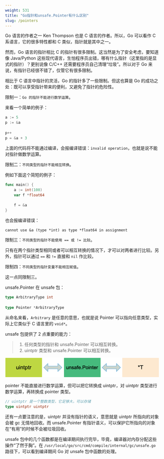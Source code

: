 ```yaml
---
weight: 531
title: "Go指针和unsafe.Pointer有什么区别"
slug: /pointers
---
```


Go 语言的作者之一 Ken Thompson 也是 C 语言的作者。所以，Go 可以看作 C 系语言，它的很多特性都和 C 类似，指针就是其中之一。

然而，Go 语言的指针相比 C 的指针有很多限制。这当然是为了安全考虑，要知道像 Java/Python 这些现代语言，生怕程序员出错，哪有什么指针（这里指的是显式的指针）？更别说像 C/C++ 还需要程序员自己清理“垃圾”。所以对于 Go 来说，有指针已经很不错了，仅管它有很多限制。

相比于 C 语言中指针的灵活，Go 的指针多了一些限制。但这也算是 Go 的成功之处：既可以享受指针带来的便利，又避免了指针的危险性。

限制一：`Go 的指针不能进行数学运算`。

来看一个简单的例子：

```go
a := 5
p := &a

p++
p = &a + 3
```

上面的代码将不能通过编译，会报编译错误：`invalid operation`，也就是说不能对指针做数学运算。

限制二：`不同类型的指针不能相互转换`。

例如下面这个简短的例子：

```go
func main() {
	a := int(100)
	var f *float64
	
	f = &a
}
```

也会报编译错误：

```shell
cannot use &a (type *int) as type *float64 in assignment
```

限制三：`不同类型的指针不能使用 == 或 != 比较`。

只有在两个指针类型相同或者可以相互转换的情况下，才可以对两者进行比较。另外，指针可以通过 `==` 和 `!=` 直接和 `nil` 作比较。

限制四：`不同类型的指针变量不能相互赋值`。

这一点同限制三。

unsafe.Pointer 在 unsafe 包：

```go
type ArbitraryType int

type Pointer *ArbitraryType
```

从命名来看，`Arbitrary` 是任意的意思，也就是说 Pointer 可以指向任意类型，实际上它类似于 C 语言里的 `void*`。

unsafe 包提供了 2 点重要的能力：

> 1. 任何类型的指针和 unsafe.Pointer 可以相互转换。
> 2. uintptr 类型和 unsafe.Pointer 可以相互转换。

![type pointer uintptr](./assets/0.png)

pointer 不能直接进行数学运算，但可以把它转换成 uintptr，对 uintptr 类型进行数学运算，再转换成 pointer 类型。

```go
// uintptr 是一个整数类型，它足够大，可以存储
type uintptr uintptr
```

还有一点要注意的是，uintptr 并没有指针的语义，意思就是 uintptr 所指向的对象会被 gc 无情地回收。而 unsafe.Pointer 有指针语义，可以保护它所指向的对象在“有用”的时候不会被垃圾回收。

unsafe 包中的几个函数都是在编译期间执行完毕，毕竟，编译器对内存分配这些操作“了然于胸”。在 `/usr/local/go/src/cmd/compile/internal/gc/unsafe.go` 路径下，可以看到编译期间 Go 对 unsafe 包中函数的处理。